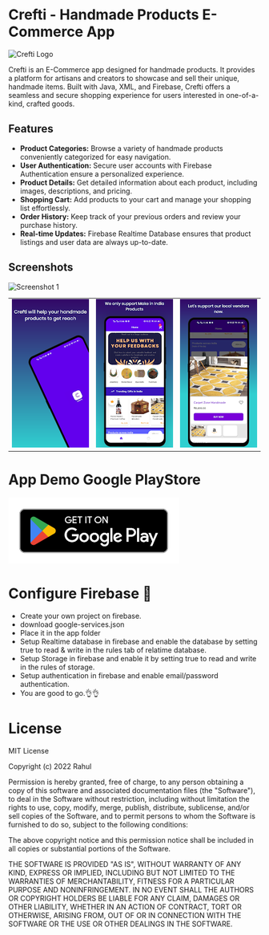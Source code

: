 # Crefti - Handmade Products E-Commerce App

![Crefti Logo](https://raw.githubusercontent.com/rahul7400/E-commerce-Android-App/main/images/logo.webp)

Crefti is an E-Commerce app designed for handmade products. It provides a platform for artisans and creators to showcase and sell their unique, handmade items. Built with Java, XML, and Firebase, Crefti offers a seamless and secure shopping experience for users interested in one-of-a-kind, crafted goods.

## Features

- **Product Categories:** Browse a variety of handmade products conveniently categorized for easy navigation.
- **User Authentication:** Secure user accounts with Firebase Authentication ensure a personalized experience.
- **Product Details:** Get detailed information about each product, including images, descriptions, and pricing.
- **Shopping Cart:** Add products to your cart and manage your shopping list effortlessly.
- **Order History:** Keep track of your previous orders and review your purchase history.
- **Real-time Updates:** Firebase Realtime Database ensures that product listings and user data are always up-to-date.

## Screenshots

![Screenshot 1](https://raw.githubusercontent.com/rahul7400/E-commerce-Android-App/main/images/img4.webp)


<table>

  <tr>
    <td><img src="images/img1.webp" width="200"> </td>
    <td><img src="images/img2.webp" width="200"> </td>
    <td><img src="images/img3.webp" width="200"> </td>

  </tr>
 </table>



# App Demo Google PlayStore 
<a href="https://play.google.com/store/apps/details?id=in.macrocodes.creatives">
<img src="images/img5.png"  height="132">
</a>


# Configure Firebase 👀
- Create your own project on firebase. 
- download google-services.json 
- Place it in the app folder
- Setup Realtime database in firebase and enable the database by setting true to read & write in the rules tab of relatime database.
- Setup Storage in firebase and enable it by setting true to read and write in the rules of storage. 
- Setup authentication in firebase and enable email/password authentication.
- You are good to go.👌👌

# License
MIT License

Copyright (c) 2022 Rahul

Permission is hereby granted, free of charge, to any person obtaining a copy
of this software and associated documentation files (the "Software"), to deal
in the Software without restriction, including without limitation the rights
to use, copy, modify, merge, publish, distribute, sublicense, and/or sell
copies of the Software, and to permit persons to whom the Software is
furnished to do so, subject to the following conditions:

The above copyright notice and this permission notice shall be included in all
copies or substantial portions of the Software.

THE SOFTWARE IS PROVIDED "AS IS", WITHOUT WARRANTY OF ANY KIND, EXPRESS OR
IMPLIED, INCLUDING BUT NOT LIMITED TO THE WARRANTIES OF MERCHANTABILITY,
FITNESS FOR A PARTICULAR PURPOSE AND NONINFRINGEMENT. IN NO EVENT SHALL THE
AUTHORS OR COPYRIGHT HOLDERS BE LIABLE FOR ANY CLAIM, DAMAGES OR OTHER
LIABILITY, WHETHER IN AN ACTION OF CONTRACT, TORT OR OTHERWISE, ARISING FROM,
OUT OF OR IN CONNECTION WITH THE SOFTWARE OR THE USE OR OTHER DEALINGS IN THE
SOFTWARE.
